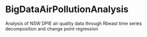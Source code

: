 # BigDataAirPollutionAnalysis
Analysis of NSW DPIE air quality data through Rbeast time series decomposition and change point regression 
